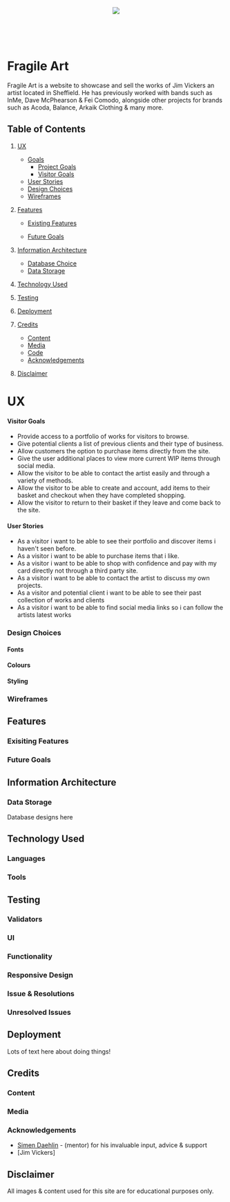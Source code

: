 <div style="text-align:center;height:5rem;">
<img src="https://raw.githubusercontent.com/D0nni387/Fragile_Art/master/media/beetle_logo.png"></img>
</div>

# Fragile Art

Fragile Art is a website to showcase and sell the works of Jim Vickers an artist located in Sheffield.
He has previously worked with bands such as InMe, Dave McPhearson & Fei Comodo, alongside other projects for brands such as Acoda, Balance, Arkaik Clothing & many more.

## Table of Contents

1. [UX](#ux)
    - [Goals](#goals)
        - [Project Goals](#project-goals)
        - [Visitor Goals](#visitor-goals)
    - [User Stories](#user-stories)
    - [Design Choices](#design-choices)
    - [Wireframes](#wireframes)

2. [Features](#features)
    - [Existing Features](#exisiting-features)

    - [Future Goals](#future-goals)

3. [Information Architecture](#information-architecture)
    - [Database Choice](#design-choice)
    - [Data Storage](#data-storage)

4. [Technology Used](#technology-used)

5. [Testing](#testing)

6. [Deployment](#deployment)

7. [Credits](#credits)
    - [Content](#content)
    - [Media](#media)
    - [Code](#code)
    - [Acknowledgements](#acknowledgements)

8. [Disclaimer](#disclaimer)

# UX
#### Visitor Goals

- Provide access to a portfolio of works for visitors to browse.
- Give potential clients a list of previous clients and their type of business.
- Allow customers the option to purchase items directly from the site.
- Give the user additional places to view more current WIP items through social media.
- Allow the visitor to be able to contact the artist easily and through a variety of methods.
- Allow the visitor to be able to create and account, add items to their basket and checkout when they have completed shopping.
- Allow the visitor to return to their basket if they leave and come back to the site.

#### User Stories

- As a visitor i want to be able to see their portfolio and discover items i haven't seen before.
- As a visitor i want to be able to purchase items that i like.
- As a visitor i want to be able to shop with confidence and pay with my card directly not through a third party site.
- As a visitor i want to be able to contact the artist to discuss my own projects.
- As a visitor and potential client i want to be able to see their past collection of works and clients
- As a visitor i want to be able to find social media links so i can follow the artists latest works

### Design Choices

#### Fonts

#### Colours

#### Styling


### Wireframes

## Features

### Exisiting Features

### Future Goals

## Information Architecture

### Data Storage

Database designs here

## Technology Used

### Languages

### Tools

## Testing

### Validators

### UI

### Functionality

### Responsive Design

### Issue & Resolutions

### Unresolved Issues

## Deployment

Lots of text here about doing things!

## Credits

### Content

### Media

### Acknowledgements

- [Simen Daehlin](https://github.com/Eventyret) - (mentor) for his invaluable input, advice & support
- [Jim Vickers]
## Disclaimer

All images & content used for this site are for educational purposes only.